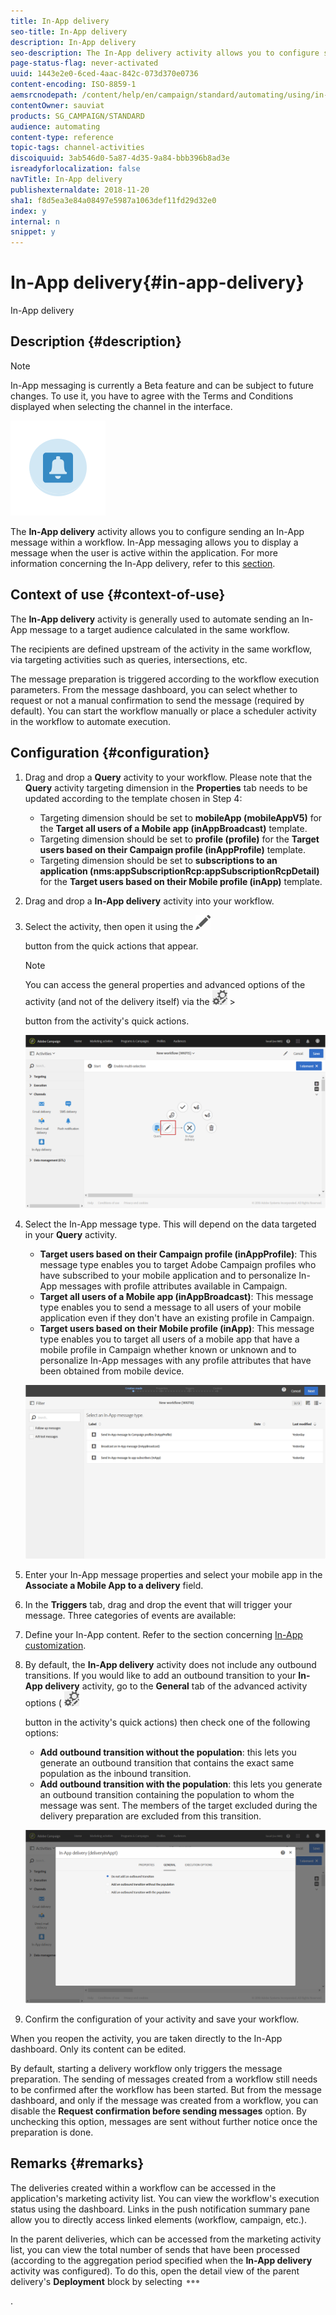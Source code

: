 ```yaml
---
title: In-App delivery
seo-title: In-App delivery
description: In-App delivery
seo-description: The In-App delivery activity allows you to configure sending an In-App message within a workflow.
page-status-flag: never-activated
uuid: 1443e2e0-6ced-4aac-842c-073d370e0736
content-encoding: ISO-8859-1
aemsrcnodepath: /content/help/en/campaign/standard/automating/using/in-app-delivery
contentOwner: sauviat
products: SG_CAMPAIGN/STANDARD
audience: automating
content-type: reference
topic-tags: channel-activities
discoiquuid: 3ab546d0-5a87-4d35-9a84-bbb396b8ad3e
isreadyforlocalization: false
navTitle: In-App delivery
publishexternaldate: 2018-11-20
sha1: f8d5ea3e84a08497e5987a1063def11fd29d32e0
index: y
internal: n
snippet: y
---
```


# In-App delivery{#in-app-delivery}

In-App delivery

## Description {#description}

>[!NOTE]
>
>In-App messaging is currently a Beta feature and can be subject to future changes. To use it, you have to agree with the Terms and Conditions displayed when selecting the channel in the interface.

![](assets/wkf_in_app_1.png)

The **In-App delivery** activity allows you to configure sending an In-App message within a workflow. In-App messaging allows you to display a message when the user is active within the application. For more information concerning the In-App delivery, refer to this [section](../../channels/using/about-in-app-messaging.md).

## Context of use {#context-of-use}

The **In-App delivery** activity is generally used to automate sending an In-App message to a target audience calculated in the same workflow.

The recipients are defined upstream of the activity in the same workflow, via targeting activities such as queries, intersections, etc.

The message preparation is triggered according to the workflow execution parameters. From the message dashboard, you can select whether to request or not a manual confirmation to send the message (required by default). You can start the workflow manually or place a scheduler activity in the workflow to automate execution.

## Configuration {#configuration}

1. Drag and drop a **Query** activity to your workflow. Please note that the **Query** activity targeting dimension in the **Properties** tab needs to be updated according to the template chosen in Step 4:

    * Targeting dimension should be set to **mobileApp (mobileAppV5)** for the **Target all users of a Mobile app (inAppBroadcast)** template.
    * Targeting dimension should be set to **profile (profile)** for the **Target users based on their Campaign profile (inAppProfile)** template.
    * Targeting dimension should be set to **subscriptions to an application (nms:appSubscriptionRcp:appSubscriptionRcpDetail)** for the **Target users based on their Mobile profile (inApp)** template.

1. Drag and drop a **In-App delivery** activity into your workflow.
1. Select the activity, then open it using the  ![](assets/edit_darkgrey-24px.png)

   button from the quick actions that appear.

   >[!NOTE]
   >
   >You can access the general properties and advanced options of the activity (and not of the delivery itself) via the  ![](assets/dlv_activity_params-24px.png)   >
   >
   >button from the activity's quick actions.

   ![](assets/wkf_in_app_3.png)

1. Select the In-App message type. This will depend on the data targeted in your **Query** activity.

    * **Target users based on their Campaign profile (inAppProfile)**: This message type enables you to target Adobe Campaign profiles who have subscribed to your mobile application and to personalize In-App messages with profile attributes available in Campaign.
    * **Target all users of a Mobile app (inAppBroadcast)**: This message type enables you to send a message to all users of your mobile application even if they don't have an existing profile in Campaign.
    * **Target users based on their Mobile profile (inApp)**: This message type enables you to target all users of a mobile app that have a mobile profile in Campaign whether known or unknown and to personalize In-App messages with any profile attributes that have been obtained from mobile device.

   ![](assets/wkf_in_app_4.png)

1. Enter your In-App message properties and select your mobile app in the **Associate a Mobile App to a delivery** field.
1. In the **Triggers** tab, drag and drop the event that will trigger your message. Three categories of events are available: 
1. Define your In-App content. Refer to the section concerning [In-App customization](../../channels/using/customizing-an-in-app-message.md).
1. By default, the **In-App delivery** activity does not include any outbound transitions. If you would like to add an outbound transition to your **In-App delivery** activity, go to the **General** tab of the advanced activity options (  ![](assets/dlv_activity_params-24px.png)

   button in the activity's quick actions) then check one of the following options:

    * **Add outbound transition without the population**: this lets you generate an outbound transition that contains the exact same population as the inbound transition.
    * **Add outbound transition with the population**: this lets you generate an outbound transition containing the population to whom the message was sent. The members of the target excluded during the delivery preparation are excluded from this transition.

   ![](assets/wkf_in_app_5.png)

1. Confirm the configuration of your activity and save your workflow.

When you reopen the activity, you are taken directly to the In-App dashboard. Only its content can be edited.

By default, starting a delivery workflow only triggers the message preparation. The sending of messages created from a workflow still needs to be confirmed after the workflow has been started. But from the message dashboard, and only if the message was created from a workflow, you can disable the **Request confirmation before sending messages** option. By unchecking this option, messages are sent without further notice once the preparation is done.

## Remarks {#remarks}

The deliveries created within a workflow can be accessed in the application's marketing activity list. You can view the workflow's execution status using the dashboard. Links in the push notification summary pane allow you to directly access linked elements (workflow, campaign, etc.).

In the parent deliveries, which can be accessed from the marketing activity list, you can view the total number of sends that have been processed (according to the aggregation period specified when the **In-App delivery** activity was configured). To do this, open the detail view of the parent delivery's **Deployment** block by selecting  ![](assets/wkf_dlv_detail_button.png)

.
